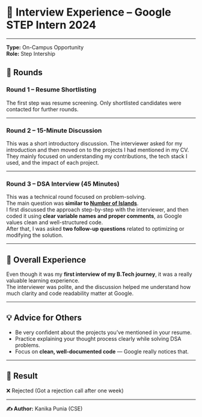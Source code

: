 # 💼 Interview Experience – Google STEP Intern 2024

--- 
**Type:** On-Campus Opportunity  
**Role:** Step Intership

## 🧩 Rounds

### Round 1 – Resume Shortlisting
The first step was resume screening. Only shortlisted candidates were contacted for further rounds.

---

### Round 2 – 15-Minute Discussion
This was a short introductory discussion. The interviewer asked for my introduction and then moved on to the projects I had mentioned in my CV.  
They mainly focused on understanding my contributions, the tech stack I used, and the impact of each project.

---

### Round 3 – DSA Interview (45 Minutes)
This was a technical round focused on problem-solving.  
The main question was **similar to [Number of Islands](https://leetcode.com/problems/number-of-islands/description/)**.  
I first discussed the approach step-by-step with the interviewer, and then coded it using **clear variable names and proper comments**, as Google values clean and well-structured code.  
After that, I was asked **two follow-up questions** related to optimizing or modifying the solution.

---

## 🌟 Overall Experience
Even though it was my **first interview of my B.Tech journey**, it was a really valuable learning experience.  
The interviewer was polite, and the discussion helped me understand how much clarity and code readability matter at Google.

---

## 💡 Advice for Others
- Be very confident about the projects you’ve mentioned in your resume.  
- Practice explaining your thought process clearly while solving DSA problems.  
- Focus on **clean, well-documented code** — Google really notices that.  

---

## 🏁 Result
❌ Rejected (Got a rejection call after one week)

---

**✍️ Author:** Kanika Punia (CSE)